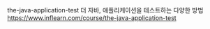 the-java-application-test
더 자바, 애플리케이션을 테스트하는 다양한 방법
https://www.inflearn.com/course/the-java-application-test
